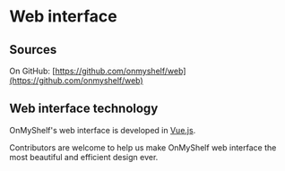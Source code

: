 # Web interface

## Sources
On GitHub: [https://github.com/onmyshelf/web](https://github.com/onmyshelf/web)

## Web interface technology
OnMyShelf's web interface is developed in [Vue.js](https://vuejs.org).

Contributors are welcome to help us make OnMyShelf web interface the most beautiful
and efficient design ever.
